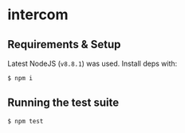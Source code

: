 # intercom

## Requirements & Setup
Latest NodeJS (`v8.8.1`) was used. Install deps with:
```
$ npm i
```

## Running the test suite
```
$ npm test
```